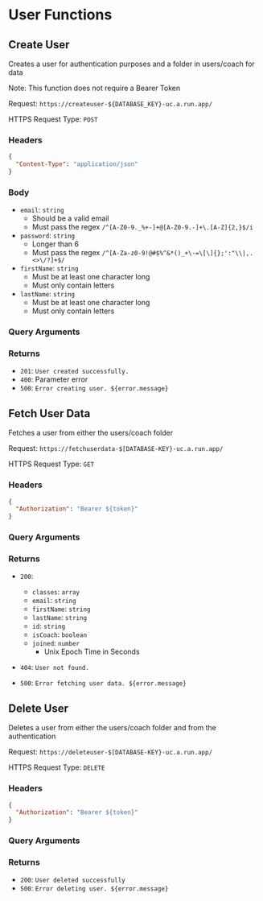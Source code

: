 # User Functions

## Create User

Creates a user for authentication purposes and a folder in users/coach for data

Note: This function does not require a Bearer Token

Request: `https://createuser-${DATABASE_KEY}-uc.a.run.app/`

HTTPS Request Type: `POST`

### Headers

```json
{
  "Content-Type": "application/json"
}
```

### Body

- `email`: `string`
  - Should be a valid email
  - Must pass the regex `/^[A-Z0-9._%+-]+@[A-Z0-9.-]+\.[A-Z]{2,}$/i`
- `password`: `string`
  - Longer than 6
  - Must pass the regex `/^[A-Za-z0-9!@#$%^&*()_+\-=\[\]{};':"\\|,.<>\/?]+$/`
- `firstName`: `string`
  - Must be at least one character long
  - Must only contain letters
- `lastName`: `string`
  - Must be at least one character long
  - Must only contain letters

### Query Arguments

### Returns

- `201`: `User created successfully.`
- `400`: Parameter error
- `500`: `Error creating user. ${error.message}`

## Fetch User Data

Fetches a user from either the users/coach folder

Request: `https://fetchuserdata-$[DATABASE-KEY}-uc.a.run.app/`

HTTPS Request Type: `GET`

### Headers

```json
{
  "Authorization": "Bearer ${token}"
}
```

### Query Arguments

### Returns

- `200`:

  - `classes`: `array`
  - `email`: `string`
  - `firstName`: `string`
  - `lastName`: `string`
  - `id`: `string`
  - `isCoach`: `boolean`
  - `joined`: `number`
    - Unix Epoch Time in Seconds

- `404`: `User not found.`
- `500`: `Error fetching user data. ${error.message}`

## Delete User

Deletes a user from either the users/coach folder and from the authentication

Request: `https://deleteuser-$[DATABASE-KEY}-uc.a.run.app/`

HTTPS Request Type: `DELETE`

### Headers

```json
{
  "Authorization": "Bearer ${token}"
}
```

### Query Arguments

### Returns

- `200`: `User deleted successfully`
- `500`: `Error deleting user. ${error.message}`
